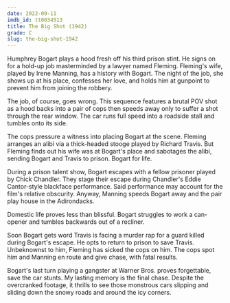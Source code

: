 ```yaml
---
date: 2022-09-11
imdb_id: tt0034513
title: The Big Shot (1942)
grade: C
slug: the-big-shot-1942
---
```


Humphrey Bogart plays a hood fresh off his third prison stint. He signs on for a hold-up job masterminded by a lawyer named Fleming. Fleming's wife, played by Irene Manning, has a history with Bogart. The night of the job, she shows up at his place, confesses her love, and holds him at gunpoint to prevent him from joining the robbery.

<!-- end -->

The job, of course, goes wrong. This sequence features a brutal POV shot as a hood backs into a pair of cops then speeds away only to suffer a shot through the rear window. The car runs full speed into a roadside stall and tumbles onto its side.

The cops pressure a witness into placing Bogart at the scene. Fleming arranges an alibi via a thick-headed stooge played by Richard Travis. But Fleming finds out his wife was at Bogart's place and sabotages the alibi, sending Bogart and Travis to prison. Bogart for life.

During a prison talent show, Bogart escapes with a fellow prisoner played by Chick Chandler. They stage their escape during Chandler's Eddie Cantor-style blackface performance. Said performance may account for the film's relative obscurity. Anyway, Manning speeds Bogart away and the pair play house in the Adirondacks.

Domestic life proves less than blissful. Bogart struggles to work a can-opener and tumbles backwards out of a recliner.

Soon Bogart gets word Travis is facing a murder rap for a guard killed during Bogart's escape. He opts to return to prison to save Travis. Unbeknownst to him, Fleming has sicked the cops on him. The cops spot him and Manning en route and give chase, with fatal results.

Bogart's last turn playing a gangster at Warner Bros. proves forgettable, save the car stunts. My lasting memory is the final chase. Despite the overcranked footage, it thrills to see those monstrous cars slipping and sliding down the snowy roads and around the icy corners.